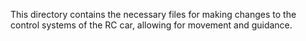 This directory contains the necessary files for making changes to the control systems of the RC car, allowing for movement and guidance.